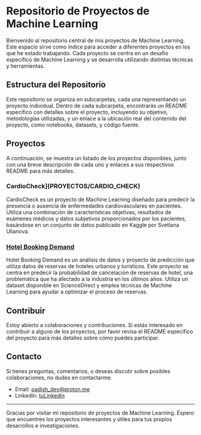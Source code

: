 # Repositorio de Proyectos de Machine Learning

Bienvenido al repositorio central de mis proyectos de Machine Learning. Este espacio sirve como índice para acceder a diferentes proyectos en los que he estado trabajando. Cada proyecto se centra en un desafío específico de Machine Learning y se desarrolla utilizando distintas técnicas y herramientas.

## Estructura del Repositorio

Este repositorio se organiza en subcarpetas, cada una representando un proyecto individual. Dentro de cada subcarpeta, encontrarás un README específico con detalles sobre el proyecto, incluyendo su objetivo, metodologías utilizadas, y un enlace a la ubicación real del contenido del proyecto, como notebooks, datasets, y código fuente.

## Proyectos

A continuación, se muestra un listado de los proyectos disponibles, junto con una breve descripción de cada uno y enlaces a sus respectivos README para más detalles.

### CardioCheck](PROYECTOS/CARDIO_CHECK)

CardioCheck es un proyecto de Machine Learning diseñado para predecir la presencia o ausencia de enfermedades cardiovasculares en pacientes. Utiliza una combinación de características objetivas, resultados de exámenes médicos y datos subjetivos proporcionados por los pacientes, basándose en un conjunto de datos publicado en Kaggle por Svetlana Ulianova.


### [Hotel Booking Demand](PROYECTOS/HOTEL_BOOKING_DEMAND)

Hotel Booking Demand es un análisis de datos y proyecto de predicción que utiliza datos de reservas de hoteles urbanos y turísticos. Este proyecto se centra en predecir la probabilidad de cancelación de reservas de hotel, una problemática que ha afectado a la industria en los últimos años. Utiliza un dataset disponible en ScienceDirect y emplea técnicas de Machine Learning para ayudar a optimizar el proceso de reservas.


## Contribuir

Estoy abierto a colaboraciones y contribuciones. Si estás interesado en contribuir a alguno de los proyectos, por favor revisa el README específico del proyecto para más detalles sobre cómo puedes participar.

## Contacto

Si tienes preguntas, comentarios, o deseas discutir sobre posibles colaboraciones, no dudes en contactarme.

- Email: padish_dev@proton.me
- LinkedIn: [tuLinkedIn]([https://www.linkedin.com/in/tu-perfil/](https://www.linkedin.com/in/david-padilla-mu%C3%B1oz-52126725a/))


---

Gracias por visitar mi repositorio de proyectos de Machine Learning. Espero que encuentres los proyectos interesantes y útiles para tus propios desarrollos e investigaciones.

